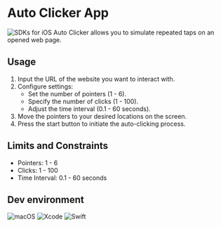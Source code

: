 # Auto Clicker App

![SDKs for iOS](https://img.shields.io/badge/SDKs%20for%20iOS-16%2B-orange)
Auto Clicker allows you to simulate repeated taps on an opened web page.

## Usage

1. Input the URL of the website you want to interact with.
2. Configure settings:
   - Set the number of pointers (1 - 6).
   - Specify the number of clicks (1 - 100).
   - Adjust the time interval (0.1 - 60 seconds).
3. Move the pointers to your desired locations on the screen.
4. Press the start button to initiate the auto-clicking process.

## Limits and Constraints

- Pointers: 1 - 6
- Clicks: 1 - 100
- Time Interval: 0.1 - 60 seconds

## Dev environment

![macOS](https://img.shields.io/badge/macOS-14.2-green) ![Xcode](https://img.shields.io/badge/Xcode-15.0-blue) ![Swift](https://img.shields.io/badge/Swift-5.9-red)